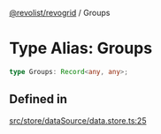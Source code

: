 [@revolist/revogrid](README.md) / Groups

# Type Alias: Groups

```ts
type Groups: Record<any, any>;
```

## Defined in

[src/store/dataSource/data.store.ts:25](https://github.com/revolist/revogrid/blob/2ea7abe619348281bd56e0a8ea657ffef9c19154/src/store/dataSource/data.store.ts#L25)
